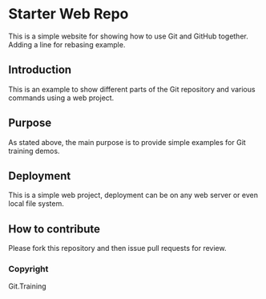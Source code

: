 # Starter Web Repo
This is a simple website for showing how to use Git and GitHub together.
Adding a line for rebasing example.

## Introduction
This is an example to show different parts of the Git repository and various commands using a web project.

## Purpose
As stated above, the main purpose is to provide simple examples for Git training demos.

## Deployment
This is a simple web project, deployment can be on any web server or even local file system.

## How to contribute

Please fork this repository and then issue pull requests for review.

### Copyright

Git.Training
